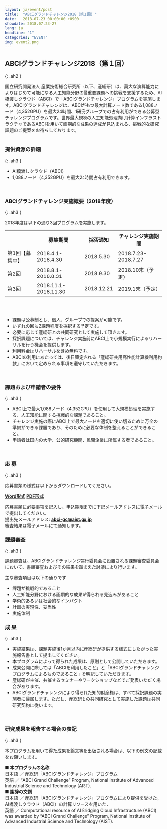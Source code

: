 ```yaml
---
layout: ja/event/post
title:  "ABCIグランドチャレンジ2018（第１回）"
date:   2018-07-23 00:00:00 +0900
showdate: 2018.07.23-27
lang: ja
headline: "1"
categories: "EVENT"
img: event2.png
---
```



## ABCIグランドチャレンジ2018（第１回）
{: .ah2 }

<div class="lead_text">国立研究開発法人 産業技術総合研究所（以下、産総研）は、莫大な演算能力によりはじめて可能になる人工知能分野の最重要課題への挑戦を支援するため、AI橋渡しクラウド（ABCI）で「ABCIグランドチャレンジ」プログラムを実施します。ABCIグランドチャレンジは、ABCIがもつ最大計算ノード数である1,088ノード（4,352GPU）を最大24時間、1研究グループでの占有利用ができる公募型チャレンジプログラムです。世界最大規模の人工知能処理向け計算インフラストラクチャであるABCIを用いて画期的な成果の達成が見込まれる、挑戦的な研究課題のご提案をお待ちしております。</div>
<br />


### 提供資源の詳細
{: .ah3 }

<ul class="dot_ul">
<li class="dot">AI橋渡しクラウド（ABCI）</li>
<li class="dot">1,088ノード（4,352GPU）を最大24時間占有利用できます。</li>
</ul>

<br />


### ABCIグランドチャレンジ実施概要（2018年度）
{: .ah3 }

<p class="c">2018年度は以下の通り3回プログラムを実施します。</p>

<table class="table">
<tr align="center">
<th>&nbsp;</th>
<th>募集期間</th>
<th>採否通知</th>
<th>チャレンジ実施期間</th>
</tr>
<tr>
<td>第1回【募集中】</td>
<td>2018.4.1-2018.4.30</td>
<td>2018.5.30</td>
<td>2018.7.23-2018.7.27</td>
</tr>
<tr>
<td>第2回</td>
<td>2018.8.1-2018.8.31</td>
<td>2018.9.30</td>
<td>2018.10末（予定）</td>
</tr>
<tr>
<td>第3回</td>
<td>2018.11.1-2018.11.30</td>
<td>2018.12.21</td>
<td>2019.1末（予定）</td>
</tr>
</table>
<br />

<br />
<ul class="dot_ul">
<li class="dot">課題は公募制とし、個人、グループでの提案が可能です。</li>
<li class="dot">いずれの回も2課題程度を採択する予定です。</li>
<li class="dot">必要に応じて産総研との共同研究として実施して頂きます。</li>
<li class="dot">採択課題については、チャレンジ実施前にABCI上で小規模実行によるリハーサルを行う機会を提供します。</li>
<li class="dot">利用料金はリハーサルを含め無料です。</li>
<li class="dot">ABCIの利用にあたっては、後日策定される「産総研共用高性能計算機利用約款」において定められる事項を遵守していただきます。</li>
</ul>

<br />


### 課題および申請者の要件
{: .ah3 }

<ul class="dot_ul">
<li class="dot"> ABCI上で最大1,088ノード（4,352GPU）を使用して大規模処理を実施する、人工知能に関する挑戦的な課題であること。</li>
<li class="dot">チャレンジ実施の際にABCI上で最大ノードを適切に使い切るために万全の準備ができる課題であり、そのために必要な体制を整えることができること。</li>
<li class="dot">申請者は国内の大学、公的研究機関、民間企業に所属する者であること。</li>
</ul>    

<br />


### 応  募
{: .ah3 }

<div class="c">
<p>応募書類の様式は以下からダウンロードしてください。</p>
<p><a href="../../../../assets/GrandChallenge/abci-gc-proposal.docx" class="link"><strong>Word形式</strong></a> <a href="../../../../assets/GrandChallenge/abci-gc-proposal.pdf" class="link ml30"><strong>PDF形式</strong></a></p>
応募書類に必要事項を記入し、申込期限までに下記メールアドレスに電子メールで提出してください。<br />
提出先メールアドレス: <a href="mailto:abci-gc@aist.go.jp" target="_blank" class="link"><strong>abci-gc@aist.go.jp</strong></a><br />
審査結果は電子メールにて通知します。<br />
</div>


### 課題審査
{: .ah3 }

<div class="c">
<p class="mb2p">課題審査は、ABCIグランドチャレンジ実行委員会に設置される課題審査委員会において、書類審査およびその結果を踏まえた討議により行います。</p>
主な審査項目は以下の通りです<br />
<ul class="dot_ul">
<li class="dot">課題が挑戦的であること</li>
<li class="dot">人工知能分野における画期的な成果が得られる見込みがあること</li>
<li class="dot">学術的あるいは社会的なインパクト</li>
<li class="dot">計画の実現性、妥当性</li>
<li class="dot">実施体制</li>
</ul>   
</div>


### 成  果
{: .ah3 }

<ul class="dot_ul">
<li class="dot">実施結果は、課題実施後1か月以内に産総研が提供する様式にしたがった実施報告書として提出してください。</li>
<li class="dot">本プログラムによって得られた成果は、原則として公開していただきます。</li>
<li class="dot">成果公開に際しては「ABCIを利用したこと」と「ABCIグランドチャレンジプログラムによるものであること」を明記していただきます。</li>
<li class="dot">産総研が主催、共催するセミナーやワークショップなどでご発表いただく場合があります。</li>
<li class="dot">ABCIグランドチャレンジにより得られた知的財産権は、すべて採択課題の実施者に帰属します。ただし、産総研との共同研究として実施した課題は共同研究契約に従います。</li>
</ul>  

<br />


### 研究成果を報告する場合の表記
{: .ah3 }

<div class="c">
<p>本プログラムを用いて得た成果を論文等を出版される場合は、以下の例文の記載をお願いします。</p>
<div>
<strong>■ 本プログラムの名称</strong><br />
日本語 ／ 産総研「ABCIグランドチャレンジ」プログラム<br />
英語 ／ “ABCI Grand Challenge” Program, National Institute of Advanced Industrial Science and Technology (AIST).
</div>
<div>
<strong>■ 謝辞の文例</strong><br />
日本語 ／ 産総研「ABCIグランドチャレンジ」プログラムにより提供を受けた，AI橋渡しクラウド（ABCI）の計算リソースを用いた．<br />
英語 ／ Computational resource of AI Bridging Cloud Infrastructure (ABCI) was awarded by
“ABCI Grand Challenge” Program, National Institute of Advanced Industrial Science and Technology (AIST).


